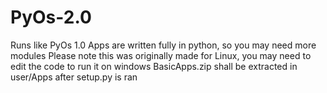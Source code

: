 # PyOs-2.0
Runs like PyOs 1.0
Apps are written fully in python, so you may need more modules
Please note this was originally made for Linux, you may need to edit the code to run it on windows
BasicApps.zip shall be extracted in user/Apps after setup.py is ran 
